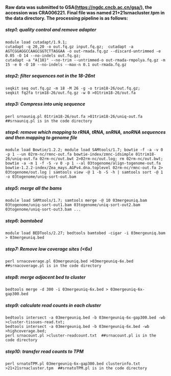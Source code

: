 #### Raw data was submitted to GSA(https://ngdc.cncb.ac.cn/gsa/), the accession was CRA006221. Final file was named 21+21srnacluster.tpm in the data directory. The processing pipeline is as follows:
##### step1: quality control and remove adapter  
`module load cutadapt/1.9.1;`  
`cutadapt -q 20,20 -o out.fq.gz input.fq.gz;  cutadapt -a AGTCGGAGGCCAAGCGGTCTTAGGAA -o out-rmada.fq.gz --discard-untrimmed -e 0.05 -O 14 --no-indels out.fq.gz;`  
`cutadapt -a "A{10}" --no-trim --untrimmed-o out-rmada-rmpolya.fq.gz -m 15 -e 0 -O 10 --no-indels --max-n 0.1 out-rmada.fq.gz`  
  
##### step2: filter sequences not in the 18-26nt  
`seqkit seq out.fq.gz -m 18 -M 26 -g -o trim18-26/out.fq.gz;`  
`seqkit fq2fa trim18-26/out.fq.gz -w 0 >01trim18-26/out.fa`
  
##### step3: Compress into uniq sequence  
`perl srnauniq.pl 01trim18-26/out.fa >01trim18-26/uniq-out.fa  ##srnauniq.pl is in the code directory`  

##### step4: remove which mapping to rRNA, tRNA, snRNA, snoRNA sequences and then mapping to genome file  
`module load Bowtie/1.2.2; module load SAMtools/1.7; bowtie -f -a -v 0 -p 1 --un 02rm-nc/rmnc-out.fa bowtie-index/zmnc-idsimple 01trim18-26/uniq-out.fa 02rm-nc/out.bwt 2>02rm-nc/out.log; rm 02rm-nc/out.bwt; bowtie -a -m 1 -f -S -v 0 -p 1 --al 03togenome/align-togenome-out.fa bowtie-1.2.2-index/Zea_mays.AGPv4.dna.toplevel 02rm-nc/rmnc-out.fa 2> 03togenome/out.log | samtools view -@ 1 -b -S -h | samtools sort -@ 1 -o 03togenome/uniq-sort-out.bam`

##### step5: merge all the bams  
`module load SAMtools/1.7; samtools merge -@ 10 03mergeuniq.bam 03togenome/uniq-sort-out1.bam 03togenome/uniq-sort-out2.bam 03togenome/uniq-sort-out3.bam ...`

##### step6: bamtobed  
`module load BEDTools/2.27; bedtools bamtobed -cigar -i 03mergeuniq.bam > 03mergeuniq.bed`

##### step7: Remove low coverage sites (<6x)  
`perl srnacoverage.pl 03mergeuniq.bed >03mergeuniq-6x.bed  ##srnacoverage.pl is in the code directory`  

##### step8: merge adjacent bed to cluster  
`bedtools merge -d 300 -i 03mergeuniq-6x.bed > 03mergeuniq-6x-gap300.bed`  

##### step9: calculate read counts in each cluster  
`bedtools intersect -a 03mergeuniq.bed -b 03mergeuniq-6x-gap300.bed -wb >cluster-tissues-read.txt;`  
`bedtools intersect -a 03mergeuniq.bed -b 03mergeuniq-6x.bed -wb >highcoverage.bed;`  
`perl srnacount.pl >cluster-readcount.txt  ##srnacount.pl is in the code directory`  
  
##### step10: transfer read counts to TPM
`perl srnatoTPM.pl 03mergeuniq-6x-gap300.bed clusterinfo.txt >21+21srnacluster.tpm  ##srnatoTPM.pl is in the code directory`
